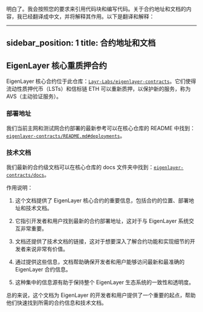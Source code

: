 明白了。我会按照您的要求来引用代码块和编写代码。关于合约地址和文档的内容，我已经翻译成中文，并将解释其作用。以下是翻译和解释：

---
sidebar_position: 1
title: 合约地址和文档
---

## EigenLayer 核心重质押合约

EigenLayer 核心合约位于此仓库：[`Layr-Labs/eigenlayer-contracts`](https://github.com/Layr-Labs/eigenlayer-contracts)。它们使得流动性质押代币（LSTs）和信标链 ETH 可以重新质押，以保护新的服务，称为 AVS（主动验证服务）。

### 部署地址

我们当前主网和测试网合约部署的最新参考可以在核心仓库的 README 中找到：[`eigenlayer-contracts/README.md#deployments`](https://github.com/Layr-Labs/eigenlayer-contracts?tab=readme-ov-file#deployments)。

### 技术文档

我们最新的合约级文档可以在核心仓库的 docs 文件夹中找到：[`eigenlayer-contracts/docs`](https://github.com/Layr-Labs/eigenlayer-contracts/tree/dev/docs)。

作用说明：

1. 这个文档提供了 EigenLayer 核心合约的重要信息，包括合约的位置、部署地址和技术文档。

2. 它指引开发者和用户找到最新的合约部署地址，这对于与 EigenLayer 系统交互非常重要。

3. 文档还提供了技术文档的链接，这对于想要深入了解合约功能和实现细节的开发者来说非常有价值。

4. 通过提供这些信息，文档帮助确保开发者和用户能够访问最新和最准确的 EigenLayer 合约信息。

5. 这种集中的信息源有助于保持整个 EigenLayer 生态系统的一致性和透明度。

总的来说，这个文档为 EigenLayer 的开发者和用户提供了一个重要的起点，帮助他们快速找到所需的合约信息和技术文档。